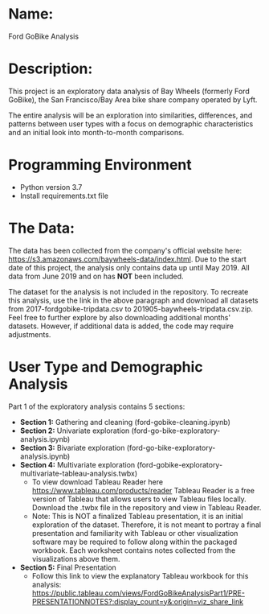 # Name:

Ford GoBike Analysis


# Description:

This project is an exploratory data analysis of Bay Wheels (formerly Ford GoBike), the San Francisco/Bay Area bike share company operated by Lyft.

The entire analysis will be an exploration into similarities, differences, and patterns between user types with a focus on demographic characteristics and an initial look into month-to-month comparisons.


# Programming Environment
- Python version 3.7
- Install requirements.txt file


# The Data:

The data has been collected from the company's official website here: https://s3.amazonaws.com/baywheels-data/index.html. Due to the start date of this project, the analysis only contains data up until May 2019. All data from June 2019 and on has **NOT** been included.

The dataset for the analysis is not included in the repository. To recreate this analysis, use the link in the above paragraph and download all datasets from 2017-fordgobike-tripdata.csv to 201905-baywheels-tripdata.csv.zip. Feel free to further explore by also downloading additional months' datasets. However, if additional data is added, the code may require adjustments.


# User Type and Demographic Analysis

Part 1 of the exploratory analysis contains 5 sections:
- **Section 1:** Gathering and cleaning (ford-gobike-cleaning.ipynb)
- **Section 2:** Univariate exploration (ford-go-bike-exploratory-analysis.ipynb)
- **Section 3:** Bivariate exploration (ford-go-bike-exploratory-analysis.ipynb)
- **Section 4:** Multivariate exploration (ford-gobike-exploratory-multivariate-tableau-analysis.twbx)
    - To view download Tableau Reader here https://www.tableau.com/products/reader Tableau Reader is a free version of Tableau that allows users to view Tableau files locally. Download the .twbx file in the repository and view in Tableau Reader.
    - Note: This is NOT a finalized Tableau presentation, it is an initial exploration of the dataset. Therefore, it is not meant to portray a final presentation and familiarity with Tableau or other visualization software may be required to follow along within the packaged workbook. Each worksheet contains notes collected from the visualizations above them.
- **Section 5:** Final Presentation
    - Follow this link to view the explanatory Tableau workbook for this analysis: https://public.tableau.com/views/FordGoBikeAnalysisPart1/PRE-PRESENTATIONNOTES?:display_count=y&:origin=viz_share_link
